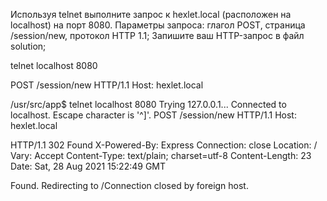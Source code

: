 Используя telnet выполните запрос к hexlet.local (расположен на localhost) на порт 8080.
Параметры запроса: глагол POST, страница /session/new, протокол HTTP 1.1;
Запишите ваш HTTP-запрос в файл solution;

telnet localhost 8080

POST /session/new HTTP/1.1
Host: hexlet.local

/usr/src/app$ telnet localhost 8080
Trying 127.0.0.1...
Connected to localhost.
Escape character is '^]'.
POST /session/new HTTP/1.1
Host: hexlet.local

HTTP/1.1 302 Found
X-Powered-By: Express
Connection: close
Location: /
Vary: Accept
Content-Type: text/plain; charset=utf-8
Content-Length: 23
Date: Sat, 28 Aug 2021 15:22:49 GMT

Found. Redirecting to /Connection closed by foreign host.